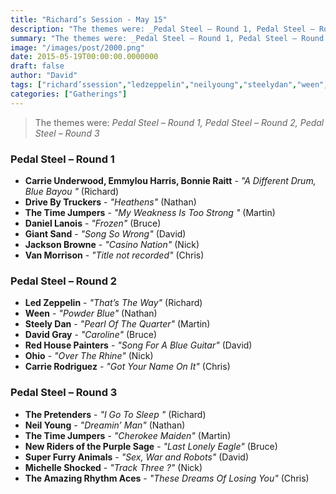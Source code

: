 ```yaml
---
title: "Richard’s Session - May 15"
description: "The themes were: _Pedal Steel – Round 1, Pedal Steel – Round 2, Pedal Steel – Round 3_"
summary: "The themes were: _Pedal Steel – Round 1, Pedal Steel – Round 2, Pedal Steel – Round 3_"
image: "/images/post/2000.png"
date: 2015-05-19T00:00:00.0000000
draft: false
author: "David"
tags: ["richard’ssession","ledzeppelin","neilyoung","steelydan","ween","vanmorrison","thetimejumpers","pretenders","superfurryanimals","giantsand","bonnieraitt","emmylouharris","jacksonbrowne","drivebytruckers","redhousepainters","carrierodriguez","theamazingrhythmaces","newridersofthepurplesage","ohio","davidgray","daniellanois","carrieunderwood","michelleshocked"]
categories: ["Gatherings"]
---
```

> The themes were: _Pedal Steel – Round 1, Pedal Steel – Round 2, Pedal Steel – Round 3_
### Pedal Steel – Round 1
- **Carrie Underwood, Emmylou Harris, Bonnie Raitt** - _"A Different Drum, Blue Bayou "_ (Richard)
- **Drive By Truckers** - _"Heathens"_ (Nathan)
- **The Time Jumpers** - _"My Weakness Is Too Strong "_ (Martin)
- **Daniel Lanois** - _"Frozen"_ (Bruce)
- **Giant Sand** - _"Song So Wrong"_ (David)
- **Jackson Browne** - _"Casino Nation"_ (Nick)
- **Van Morrison** - _"Title not recorded"_ (Chris)
### Pedal Steel – Round 2
- **Led Zeppelin** - _"That’s The Way"_ (Richard)
- **Ween** - _"Powder Blue"_ (Nathan)
- **Steely Dan** - _"Pearl Of The Quarter"_ (Martin)
- **David Gray** - _"Caroline"_ (Bruce)
- **Red House Painters** - _"Song For A Blue Guitar"_ (David)
- **Ohio** - _"Over The Rhine"_ (Nick)
- **Carrie Rodriguez** - _"Got Your Name On It"_ (Chris)
### Pedal Steel – Round 3
- **The Pretenders** - _"I Go To Sleep "_ (Richard)
- **Neil Young** - _"Dreamin’ Man"_ (Nathan)
- **The Time Jumpers** - _"Cherokee Maiden"_ (Martin)
- **New Riders of the Purple Sage** - _"Last Lonely Eagle"_ (Bruce)
- **Super Furry Animals** - _"Sex, War and Robots"_ (David)
- **Michelle Shocked** - _"Track Three ?"_ (Nick)
- **The Amazing Rhythm Aces** - _"These Dreams Of Losing You"_ (Chris)
